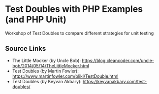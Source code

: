 # Test Doubles with PHP Examples (and PHP Unit)

Workshop of Test Doubles to compare different strategies for unit testing 

## Source Links

- The Little Mocker (by Uncle Bob): https://blog.cleancoder.com/uncle-bob/2014/05/14/TheLittleMocker.html
- Test Doubles (by Martin Fowler): https://www.martinfowler.com/bliki/TestDouble.html
- Test Doubles (by Keyvan Akbary): https://keyvanakbary.com/test-doubles/
